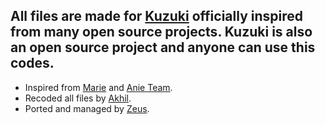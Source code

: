 ## All files are made for [Kuzuki](https://github.com/KuzukiBots/Kuzuki) officially inspired from many open source projects. Kuzuki is also an open source project and anyone can use this codes.
 - Inspired from [Marie](https://github.com/PaulSonOfLars/tgbot) and [Anie Team](https://github.com/AnieTeam/AnieRobot).
 - Recoded all files by [Akhil](https://github.com/AKH1LS).
 - Ported and managed by [Zeus](https://github.com/zeusop5).

